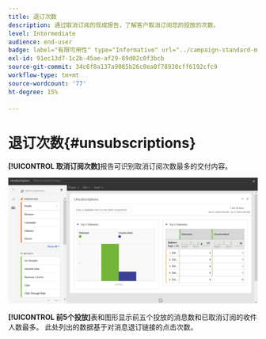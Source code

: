 ```yaml
---
title: 退订次数
description: 通过取消订阅的现成报告，了解客户取消订阅您的投放的次数。
level: Intermediate
audience: end-user
badge: label="有限可用性" type="Informative" url="../campaign-standard-migration-home.md" tooltip="仅限于Campaign Standard已迁移的用户"
exl-id: 91ec13d7-1c2b-45ae-af29-89d02c0f3bcb
source-git-commit: 34c6f8a137a9085b26c0ea8f78930cff6192cfc9
workflow-type: tm+mt
source-wordcount: '77'
ht-degree: 15%

---
```


# 退订次数{#unsubscriptions}

**[!UICONTROL 取消订阅次数]**&#x200B;报告可识别取消订阅次数最多的交付内容。

![](assets/delivery_reports_unsub.png)

**[!UICONTROL 前5个投放]**&#x200B;表和图形显示前五个投放的消息数和已取消订阅的收件人数最多。 此处列出的数据基于对消息退订链接的点击次数。
